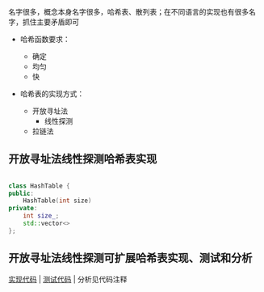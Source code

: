 名字很多，概念本身名字很多，哈希表、散列表；在不同语言的实现也有很多名字，抓住主要矛盾即可

+ 哈希函数要求：
	+ 确定
	+ 均匀
	+ 快

+ 哈希表的实现方式：
	+ 开放寻址法
		+ 线性探测
	+ 拉链法

## 开放寻址法线性探测哈希表实现

```cpp
		
class HashTable {
public:
	HashTable(int size)
private:
	int size_;
	std::vector<>
};
```

## 开放寻址法线性探测可扩展哈希表实现、测试和分析

[实现代码](https://github.com/zweix123/ACT/blob/main/include/stl/hashtable.h) | [测试代码](https://github.com/zweix123/ACT/blob/main/test/test_stl_hash_table.cpp) | 分析见代码注释

